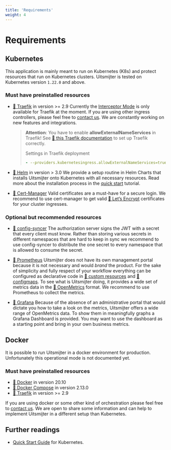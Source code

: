 ```yaml
---
title: 'Requirements'
weight: 4
---
```


# Requirements

## Kubernetes

This application is mainly meant to run on Kubernetes (K8s) and protect resources that run on Kubernetes clusters.
Uitsmijter is tested on Kubernetes version `1.22.0` and above.

### Must have preinstalled resources

- [🔗 Traefik](https://traefik.io) in version >= 2.9
  Currently the [Interceptor Mode](/interceptor/interceptor) is only available for Traefik at the moment. If you are
  using other ingress controllers, please feel free to [contact us](mailto:sales@uitsmijter.io). We are constantly
  working on new features and integrations.
  > **Attention**: You have to enable **allowExternalNameServices** in Traefik!
  > See
  > [🔗 this Traefik documentation](https://doc.traefik.io/traefik/providers/kubernetes-ingress/#allowexternalnameservices)
  > to set up Traefik correctly.
  >
  > Settings in Traefik deployment
  > ```yaml
  > - --providers.kubernetesingress.allowExternalNameServices=true
  >  ``` 

- [🔗 Helm](https://helm.sh) in version > 3.0
  We provide a setup routine in Helm Charts that installs Uitsmijter onto Kubernetes with all necessary resources. Read
  more about the installation process in the [quick start](/general/quickstart) tutorial.

- [🔗 Cert-Manager](https://cert-manager.io)
  Valid certificates are a must-have for a secure login. We recommend to use cert-manager to get
  valid [🔗 Let’s Encrypt](https://letsencrypt.org) certificates for your cluster ingresses.

### Optional but recommended resources

- [🔗 config-syncer](https://github.com/kubeops/config-syncer)
  The authorization server signs the JWT with a secret that every client must know. Rather than storing various secrets
  in different namespaces that are hard to keep in sync we recommend to use config-syncer to distribute the one secret
  to
  every namespace that is allowed to consume the secret.

- [🔗 Prometheus](https://prometheus.io)
  Uitsmijter does not have its own management portal because it is not necessary and would _brand_ the product. For the
  sake of simplicity and fully respect of your workflow everything can be configured as declarative code
  in [🔗 custom resources](https://kubernetes.io/docs/concepts/extend-kubernetes/api-extension/custom-resources/) and
  [🔗 configmaps](https://kubernetes.io/docs/concepts/configuration/configmap/).
  To see what is Uitsmijter doing, it provides a wide set of metrics data in the [🔗 OpenMetrics](https://openmetrics.io)
  format. We recommend to use Prometheus to collect the metrics.

- [🔗 Grafana](https://grafana.com)
  Because of the absence of an administrative portal that would dictate you how to take a look on the metrics,
  Uitsmijter
  offers a wide range of OpenMetrics data. To show them in meaningfully graphs a Grafana Dashboard is provided. You may
  want to use the dashboard as a starting point and bring in your own business metrics.

## Docker

It is possible to run Uitsmijter in a docker environment for production. Unfortunately this operational mode is not
documented yet.

### Must have preinstalled resources

- [🔗 Docker](https://www.docker.com) in version 20.10
- [🔗 Docker Compose](https://docs.docker.com/compose/) in version 2.13.0
- [🔗 Traefik](https://traefik.io) in version >= 2.9

If you are using docker or some other kind of orchestration please feel free
to [contact us](mailto:sales@uitsmijter.io). We are open to share some information and can help to implement Uitsmijter
in a different setup than Kubernetes.

## Further readings

- [Quick Start Guide](/general/quickstart) for Kubernetes.
